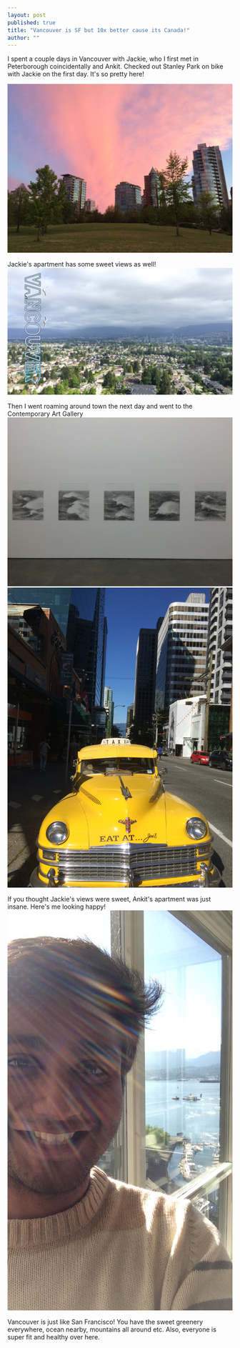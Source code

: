 ```yaml
---
layout: post
published: true
title: "Vancouver is SF but 10x better cause its Canada!"
author: ""
---
```

I spent a couple days in Vancouver with Jackie, who I first met in Peterborough coincidentally and Ankit. Checked out Stanley Park on bike with Jackie on the first day. It's so pretty here!

![IMG_0226.JPG](../_images/IMG_0226.JPG)

Jackie's apartment has some sweet views as well!
![IMG_0237.JPG](../_images/IMG_0237.JPG)

Then I went roaming around town the next day and went to the Contemporary Art Gallery
![IMG_0256.JPG](../_images/IMG_0256.JPG)
![IMG_0284.JPG](../_images/IMG_0284.JPG)

If you thought Jackie's views were sweet, Ankit's apartment was just insane. Here's me looking happy!
![IMG_0343.JPG](../_images/IMG_0343.JPG)

Vancouver is just like San Francisco! You have the sweet greenery everywhere, ocean nearby, mountains all around etc. Also, everyone is super fit and healthy over here. 